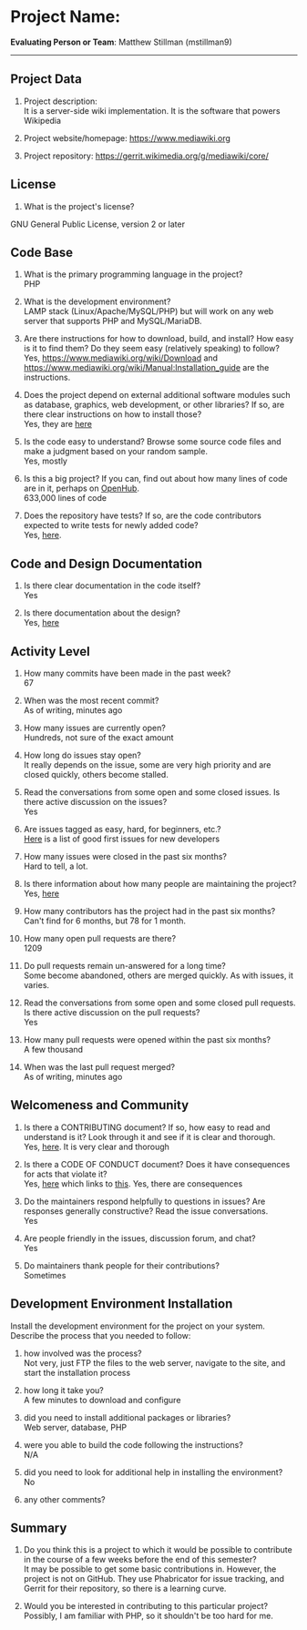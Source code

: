 # Project Name:  <!-- replace with the project name -->   



**Evaluating Person or Team**:
Matthew Stillman (mstillman9)
<!-- list your first name and github user-name-->
---

## Project Data

1. Project description: <br>
It is a server-side wiki implementation. It is the software that powers Wikipedia

1. Project website/homepage: https://www.mediawiki.org

1. Project repository: https://gerrit.wikimedia.org/g/mediawiki/core/



## License

1. What is the project's license? <br>
<!--
In most repositories there will be a file named LICENSE or something similar in
the root level of the repository. This is the one to examine. There may be
different licenses on specific files, but the project will have a main license.
-->
GNU General Public License, version 2 or later

## Code Base


1. What is the primary programming language in the project?<br>
PHP

1. What is the development environment? <br>
LAMP stack (Linux/Apache/MySQL/PHP) but will work on any web server that supports PHP and MySQL/MariaDB.
	<!--
	For example, is it Gnu C++ on Linux?
	Is it a Windows 10 application? Does one need to develop in a virtual machine?
	-->

1. Are there instructions for how to download, build, and install? How easy is it
to find them? Do they seem easy (relatively speaking) to follow? <br>
Yes, https://www.mediawiki.org/wiki/Download and https://www.mediawiki.org/wiki/Manual:Installation_guide are the instructions.

1. Does the project depend on external additional software modules such as
database,  graphics, web development, or other libraries? If so, are there clear instructions on how to install those? <br>
Yes, they are [here](https://www.mediawiki.org/wiki/Manual:Installation_requirements)

1. Is the code easy to understand? Browse some source code files and make
a judgment based on your random sample. <br>
Yes, mostly

1. Is this a big project? If you can, find out about how many lines of code
are in it, perhaps on [OpenHub](https://www.openhub.net/). <br>
633,000 lines of code

1. Does the repository have tests? If so, are the code contributors expected to write tests for newly added code? <br>
Yes, [here](https://www.mediawiki.org/wiki/Manual:Unit_testing).



## Code and Design Documentation
1. Is there clear documentation in the code itself? <br>
Yes

1. Is there documentation about the design?  <br>
Yes, [here](https://doc.wikimedia.org/)


## Activity Level


1. How many commits have been made in the past week? <br> 67

1. When was the most recent commit? <br> As of writing, minutes ago

1. How many issues are currently open? <br> Hundreds, not sure of the exact amount

1. How long do issues stay open? <br> It really depends on the issue, some are very high priority and are closed quickly, others become stalled.
	<!--
	Take the five closed issues (they can be most recently closed or a sample distributed over time) and look at when each was first reported.
	Compute the number of days that each was open and take the average.
	-->

1. Read the conversations from some open and some closed issues. Is there active discussion on the issues? <br> Yes

1. Are issues tagged as easy, hard, for beginners, etc.? <br> [Here](https://phabricator.wikimedia.org/project/view/169/) is a list of good first issues for new developers

1. How many issues were closed in the past six months? <br> Hard to tell, a lot.

1. Is there information about how many people are maintaining the project? <br> Yes, [here](https://gerrit.wikimedia.org/r/plugins/gitiles/mediawiki/core/+/master/CREDITS)

1. How many contributors has the project had in the past six months? <br> Can't find for 6 months, but 78 for 1 month.

1. How many open pull requests are there? <br> 1209

1. Do pull requests remain un-answered for a long time? <br> Some become abandoned, others are merged quickly. As with issues, it varies.
	<!--
	Look at the closed pull requests to see how long they stayed open.
	Take the five closed pull requests  (they can be most recently closed or a sample distributed over time) and look at when each was first created.
	Compute the number of days that each was open and take the average.
	-->

1. Read the conversations from some open and some closed pull requests.  Is there active discussion on the pull requests? <br> Yes

1. How many pull requests were opened within the past six months? <br> A few thousand

1. When was the last  pull request  merged? <br> As of writing, minutes ago

## Welcomeness and Community

1. Is there a CONTRIBUTING document? If so, how easy to read and understand is it?
Look through it and see if it is clear and thorough. <br>
Yes, [here](https://www.mediawiki.org/wiki/How_to_contribute). It is very clear and thorough

1. Is there a CODE OF CONDUCT document? Does it have consequences for acts that
violate it? <br>
Yes, [here](https://gerrit.wikimedia.org/r/plugins/gitiles/mediawiki/core/+/master/CODE_OF_CONDUCT.md) which links to [this](https://www.mediawiki.org/wiki/Code_of_Conduct). Yes, there are consequences

1. Do the maintainers respond helpfully to questions in issues?
Are responses generally constructive? Read the issue conversations. <br> Yes

1. Are people friendly in the issues, discussion forum, and chat? <br> Yes

1. Do maintainers thank people for their contributions? <br> Sometimes


## Development Environment Installation

Install the development environment for the project on your system.
Describe the process that you needed to follow:

1. how involved was the process? <br> Not very, just FTP the files to the web server, navigate to the site, and start the installation process

1. how long it take you? <br> A few minutes to download and configure

1. did you need to install additional packages or libraries? <br> Web server, database, PHP

1. were you able to build the code following the instructions? <br> N/A

1. did you need to look for additional help in installing the environment? <br> No

1. any other comments? <br>




## Summary
1. Do you think  this is a project to which it would be possible to contribute
in the course of a few weeks before the end of this semester? <br> It may be possible to get some basic contributions in. However, the project is not on GitHub. They use Phabricator for issue tracking, and Gerrit for their repository, so there is a learning curve.
	<!--
	Explain your position. Do NOT simply say 'yes or 'no'.
	-->

1. Would you be interested in contributing to this particular project? <br> Possibly, I am familiar with PHP, so it shouldn't be too hard for me.
	<!--
	Explain why you would or would not be interested in contributing to this project. Do NOT simply say 'yes or 'no'.
	-->
